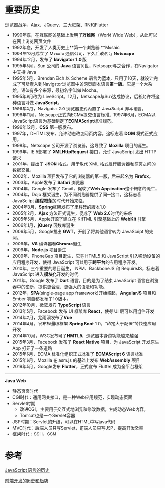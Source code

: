 # 重要历史

浏览器战争、Ajax、JQuery、三大框架、RN和Flutter

- 1990年底，在互联网的基础上发明了**万维网**（World Wide Web），从此可以在网上浏览网页文件
- 1992年底，开发了人类历史上**第一个浏览器 **Mosaic
- 1994年10月成立了 Mosaic 通信公司，不久后改名为 **Netscape**
- 1994年12月，发布了 **Navigator 1.0** 版
- 1995年5月，Sun 公司的 **Java** 语言问世，Netscape与之合作，在Navigator中支持 Java
- 1995年5月，Brendan Eich 以 Scheme 语言为蓝本，只用了10天，就设计完成了可以嵌入到Navigator浏览器中的网页脚本语言**第一版**。它是一个大杂烩，语法有多个来源，最初名字叫做 Mocha。
- 1995年9月改为 LiveScript。12月，Netscape与Sun达成协议，后者允许将这种语言叫做 **JavaScript**。
- 1996年3月，Navigator 2.0 浏览器正式内置了 JavaScript 脚本语言。
- 1996年11月，Netscape正式向ECMA提交语言标准。1997年6月，ECMA以JavaScript语言为基础制定了**ECMAScript**标准规范。
- 1996年12月，**CSS** 第一版发布。
- 1997年，DHTML发布，允许动态改变网页内容。这标志着 **DOM** 模式正式应用。
- 1998年，Netscape 公司开源了浏览器，这导致了 **Mozilla** 项目的诞生。
- 1999年，IE 5部署了 **XMLHttpRequest** 接口，允许 JavaScript 发出 HTTP 请求
- 2001年，提出了 **JSON** 格式，用于取代 XML 格式进行服务器和网页之间的数据交换。
- 2002年，Mozilla 项目发布了它的浏览器的第一版，后来起名为 **Firefox**。
- 2003年，Apple发布了 **Safari** 浏览器
- 2004年，Google 发布了 Gmail，促成了**Web Application**这个概念的诞生。
- 2004年，Dojo 框架诞生，为不同浏览器提供了同一接口，这标志着 JavaScript **编程框架**的时代开始来临。
- 2004年3月，**Spring**框架发布了里程碑的版本1.0
- 2005年2月，**Ajax** 方法正式诞生，促成了 **Web 2.0**时代的来临
- 2005年6月，Apple开源了建立在 KHTML 引擎基础上的 **WebKit** 引擎
- 2006年1月，**jQuery** 函数库诞生
- 2006年5月，Google推出 **GWT**，开创了将其他语言转为 JavaScript 的先河。
- 2008年，**V8** 编译器和**Chrome**诞生
- 2009年，**Node.js** 项目诞生
- 2009年，PhoneGap 项目诞生，它将 HTML5 和 JavaScript 引入移动设备的应用程序开发，使得 JavaScript 可以用于**跨平台**的应用程序开发。
- 2010年，三个重要的项目诞生， NPM、BackboneJS 和 RequireJS，标志着 JavaScript 进入**模块化**开发的时代
- 2011年，Google 发布了 **Dart** 语言，目的是为了结束 JavaScript 语言在浏览器中的垄断，提供更合理、更强大的语法和功能。
- 2012年，**SPA**(single-page app framework)开始崛起，**AngularJS** 项目和 Ember 项目都发布了1.0版本。
- 2012年10月，微软发布 **TypeScript** 语言
- 2013年5月，Facebook 发布 UI 框架库 **React**，使得 UI 层可以用组件开发
- 2014年2月，尤雨溪发布了**Vue**
- 2014年4月，发布轻量级框架 **Spring Boot** 1.0，“约定大于配置”的快速应用开发
- 2014年10月，W3C发布可了**HMTL5**，浏览器本身的功能越来越强
- 2015年3月，Facebook 发布了 **React Native** 项目，为 JavaScript 开发原生 App 打开了一条道路
- 2015年6月，ECMA 标准化组织正式批准了 **ECMAScript 6** 语言标准
- 2015年6月，Mozilla 在 asm.js 的基础上发布 **WebAssembly** 项目
- 2019年5月，Google发布 **Flutter**，正式宣布 Flutter 成为全平台框架



---

**Java Web**

- 静态页面时代
- CGI时代：通用网关接口，是一种Web应用规范，实现动态页面
- Servlet时期
  - 改进CGI，主要用于交互式地浏览和修改数据，生成动态Web内容。
  - Tomcat也是一个Servlet容器
- JSP时期：Servlet的升级，可以在HTML中写java代码
- MVC时代：后端人员只写Servlet，前端人员只写JSP，提高开发效率
- 框架时代：SSH、SSM



# 参考

[JavaScript 语言的历史](https://wangdoc.com/javascript/basic/history.html)

[前端开发的历史和趋势](https://github.com/ruanyf/jstraining/blob/master/docs/history.md)


